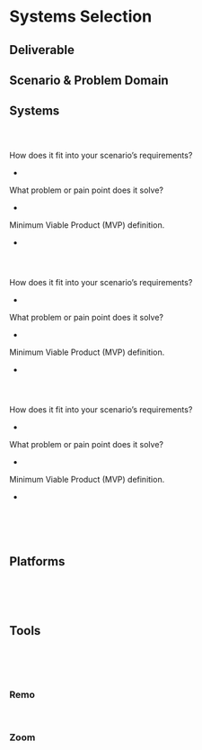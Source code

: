 # Systems Selection

## Deliverable

## Scenario & Problem Domain

## Systems

<br>

###

How does it fit into your scenario’s requirements?

*

What problem or pain point does it solve?

*

Minimum Viable Product (MVP) definition.

*

<br>

###

How does it fit into your scenario’s requirements?

*

What problem or pain point does it solve?

*

Minimum Viable Product (MVP) definition.

*

<br>

###

How does it fit into your scenario’s requirements?

*

What problem or pain point does it solve?

*

Minimum Viable Product (MVP) definition.

*

<br>

<!-- ### VPC -->

<!-- How does it fit into your scenario’s requirements? -->

<br>

<br>

## Platforms

<br>

<!-- ### AWS

How does it fit into your scenario’s requirements?

* Represents existing Globex infrastructure

What problem or pain point does it solve?

* It is Globex’s current cloud infrastructure

Minimum Viable Product (MVP) definition.

* Correctly functioning and connected AWS system. -->

<br>

<!-- ### Windows Active Directory

How does it fit into your scenario’s requirements?

* Adding and organizing the new employees

What problem or pain point does it solve?

* Allowing the addition of new employees into the organization

Minimum Viable Product (MVP) definition.

* Correctly functioning and connected Active Directory system -->

<br>

## Tools

<br>

<!-- ### Github

How does it fit into your scenario’s requirements?

* Github is an excellent tool to create, organize, and keep track of various documents,
Assignments, as well as a place where the group can visualize each other's work.

What problem or pain point does it solve?

* Mostly organization of documents, and maintaining the structure and flow of the project.

Minimum Viable Product (MVP) definition.

* Organization of the project. -->

<br>

<!-- ### Trello

How does it fit into your scenario’s requirements?

* Team communication/collaboration

What problem or pain point does it solve?

* Helps to keep team on track with goals and timelines

Minimum Viable Product (MVP) definition.

* Daily movement of task progression -->

<br>

### Remo

<!-- How does it fit into your scenario’s requirements?

* Team communication/collaboration

What problem or pain point does it solve?

* Team cohesion and coordination

Minimum Viable Product (MVP) definition.

* Daily communication towards project progress -->

<br>

### Zoom

<!-- How does it fit into your scenario’s requirements?

* Team communication/collaboration

What problem or pain point does it solve?

* Team cohesion and coordination

Minimum Viable Product (MVP) definition.

* Daily communication towards project progress -->

<br>

<!-- ### Google Docs

How does it fit into your scenario’s requirements?

* Documentation/Collaboration for the work being done

What problem or pain point does it solve?

* Working off the same page so that we are all looking at the same source.

Minimum Viable Product (MVP) definition.

* Proper Documentation for all our work -->

<br>

<!-- ### Google Slides

How does it fit into your scenario’s requirements?

* Presentation slide show

What problem or pain point does it solve?

* It is a presentation slideshow.

Minimum Viable Product (MVP) definition.

* Completed slideshow presentation. -->
